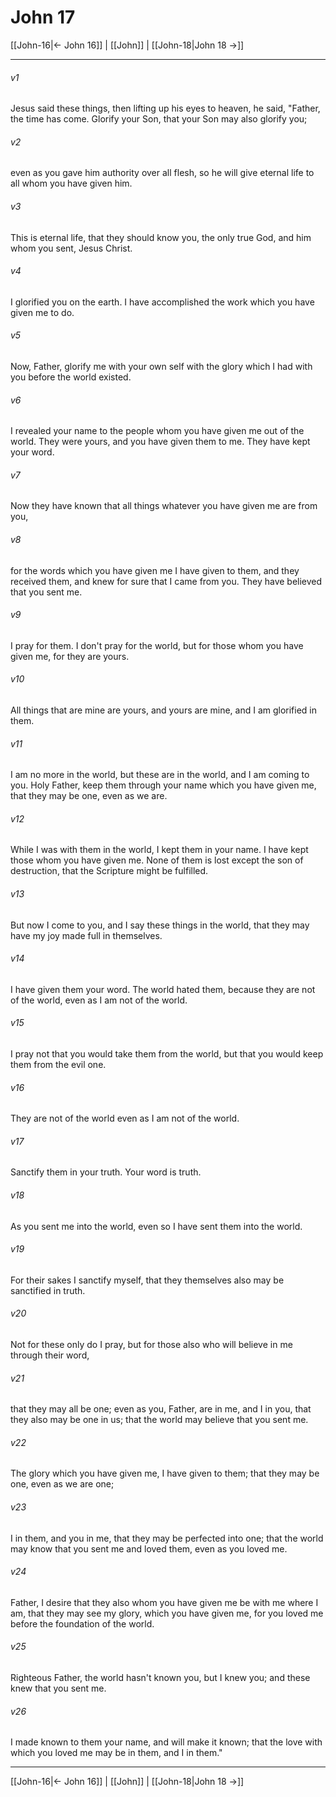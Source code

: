 # John 17

[[John-16|← John 16]] | [[John]] | [[John-18|John 18 →]]
***



###### v1 
Jesus said these things, then lifting up his eyes to heaven, he said, "Father, the time has come. Glorify your Son, that your Son may also glorify you; 

###### v2 
even as you gave him authority over all flesh, so he will give eternal life to all whom you have given him. 

###### v3 
This is eternal life, that they should know you, the only true God, and him whom you sent, Jesus Christ. 

###### v4 
I glorified you on the earth. I have accomplished the work which you have given me to do. 

###### v5 
Now, Father, glorify me with your own self with the glory which I had with you before the world existed. 

###### v6 
I revealed your name to the people whom you have given me out of the world. They were yours, and you have given them to me. They have kept your word. 

###### v7 
Now they have known that all things whatever you have given me are from you, 

###### v8 
for the words which you have given me I have given to them, and they received them, and knew for sure that I came from you. They have believed that you sent me. 

###### v9 
I pray for them. I don't pray for the world, but for those whom you have given me, for they are yours. 

###### v10 
All things that are mine are yours, and yours are mine, and I am glorified in them. 

###### v11 
I am no more in the world, but these are in the world, and I am coming to you. Holy Father, keep them through your name which you have given me, that they may be one, even as we are. 

###### v12 
While I was with them in the world, I kept them in your name. I have kept those whom you have given me. None of them is lost except the son of destruction, that the Scripture might be fulfilled. 

###### v13 
But now I come to you, and I say these things in the world, that they may have my joy made full in themselves. 

###### v14 
I have given them your word. The world hated them, because they are not of the world, even as I am not of the world. 

###### v15 
I pray not that you would take them from the world, but that you would keep them from the evil one. 

###### v16 
They are not of the world even as I am not of the world. 

###### v17 
Sanctify them in your truth. Your word is truth. 

###### v18 
As you sent me into the world, even so I have sent them into the world. 

###### v19 
For their sakes I sanctify myself, that they themselves also may be sanctified in truth. 

###### v20 
Not for these only do I pray, but for those also who will believe in me through their word, 

###### v21 
that they may all be one; even as you, Father, are in me, and I in you, that they also may be one in us; that the world may believe that you sent me. 

###### v22 
The glory which you have given me, I have given to them; that they may be one, even as we are one; 

###### v23 
I in them, and you in me, that they may be perfected into one; that the world may know that you sent me and loved them, even as you loved me. 

###### v24 
Father, I desire that they also whom you have given me be with me where I am, that they may see my glory, which you have given me, for you loved me before the foundation of the world. 

###### v25 
Righteous Father, the world hasn't known you, but I knew you; and these knew that you sent me. 

###### v26 
I made known to them your name, and will make it known; that the love with which you loved me may be in them, and I in them."

***
[[John-16|← John 16]] | [[John]] | [[John-18|John 18 →]]
